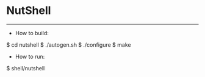 # NutShell

----------------------
- How to build:

$ cd nutshell
$ ./autogen.sh
$ ./configure
$ make


- How to run:

$ shell/nutshell
 
